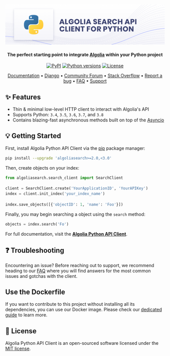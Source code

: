 <p align="center">
  <a href="https://www.algolia.com">
    <img alt="Algolia for Python" src="https://raw.githubusercontent.com/algolia/algoliasearch-client-common/master/banners/python.png" >
  </a>

  <h4 align="center">The perfect starting point to integrate <a href="https://algolia.com" target="_blank">Algolia</a> within your Python project</h4>

  <p align="center">
    <a href="https://pypi.org/project/algoliasearch"><img src="https://img.shields.io/pypi/v/algoliasearch.svg" alt="PyPI"></img></a>
    <a href="https://pypi.org/project/algoliasearch"><img src="https://img.shields.io/pypi/pyversions/ansicolortags.svg" alt="Python versions"></img></a>
    <a href="https://pypi.org/project/algoliasearch"><img src="https://img.shields.io/pypi/l/ansicolortags.svg" alt="License"></a>
  </p>
</p>

<p align="center">
  <a href="https://www.algolia.com/doc/api-client/getting-started/install/python/" target="_blank">Documentation</a>  •
  <a href="https://github.com/algolia/algoliasearch-django" target="_blank">Django</a>  •
  <a href="https://discourse.algolia.com" target="_blank">Community Forum</a>  •
  <a href="http://stackoverflow.com/questions/tagged/algolia" target="_blank">Stack Overflow</a>  •
  <a href="https://github.com/algolia/algoliasearch-client-python/issues" target="_blank">Report a bug</a>  •
  <a href="https://www.algolia.com/doc/api-client/troubleshooting/faq/python/" target="_blank">FAQ</a>  •
  <a href="https://www.algolia.com/support" target="_blank">Support</a>
</p>

## ✨ Features

- Thin & minimal low-level HTTP client to interact with Algolia's API
- Supports Python: `3.4`, `3.5`, `3.6`, `3.7`, and `3.8`
- Contains blazing-fast asynchronous methods built on top of the [Asyncio](https://docs.python.org/3/library/asyncio.html)

## 💡 Getting Started

First, install Algolia Python API Client via the [pip](https://pip.pypa.io/en/stable/installing) package manager:

```bash
pip install --upgrade 'algoliasearch>=2.0,<3.0'
```

Then, create objects on your index:

```py
from algoliasearch.search_client import SearchClient

client = SearchClient.create('YourApplicationID', 'YourAPIKey')
index = client.init_index('your_index_name')

index.save_objects([{'objectID': 1, 'name': 'Foo'}])
```

Finally, you may begin searching a object using the `search` method:

```py
objects = index.search('Fo')
```

For full documentation, visit the **[Algolia Python API Client](https://www.algolia.com/doc/api-client/getting-started/install/python/)**.

## ❓ Troubleshooting

Encountering an issue? Before reaching out to support, we recommend heading to our [FAQ](https://www.algolia.com/doc/api-client/troubleshooting/faq/python/) where you will find answers for the most common issues and gotchas with the client.

## Use the Dockerfile

If you want to contribute to this project without installing all its dependencies, you can use our Docker image. Please check our [dedicated guide](DOCKER_README.MD) to learn more.

## 📄 License

Algolia Python API Client is an open-sourced software licensed under the [MIT license](LICENSE.md).
